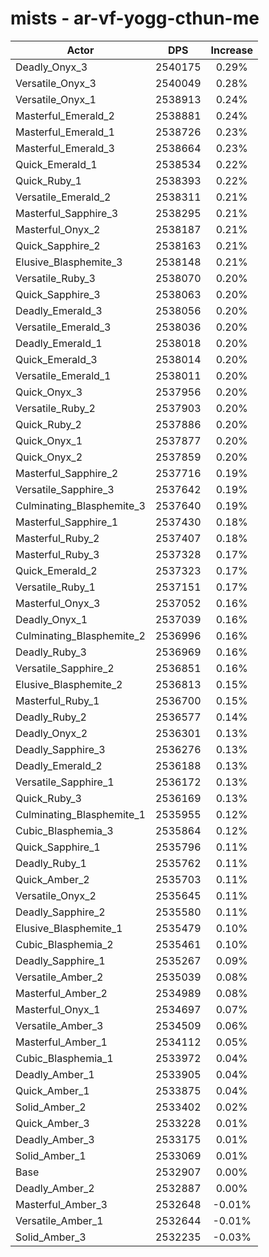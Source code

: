 # mists - ar-vf-yogg-cthun-me
| Actor | DPS | Increase |
|---|:---:|:---:|
|Deadly_Onyx_3|2540175|0.29%|
|Versatile_Onyx_3|2540049|0.28%|
|Versatile_Onyx_1|2538913|0.24%|
|Masterful_Emerald_2|2538881|0.24%|
|Masterful_Emerald_1|2538726|0.23%|
|Masterful_Emerald_3|2538664|0.23%|
|Quick_Emerald_1|2538534|0.22%|
|Quick_Ruby_1|2538393|0.22%|
|Versatile_Emerald_2|2538311|0.21%|
|Masterful_Sapphire_3|2538295|0.21%|
|Masterful_Onyx_2|2538187|0.21%|
|Quick_Sapphire_2|2538163|0.21%|
|Elusive_Blasphemite_3|2538148|0.21%|
|Versatile_Ruby_3|2538070|0.20%|
|Quick_Sapphire_3|2538063|0.20%|
|Deadly_Emerald_3|2538056|0.20%|
|Versatile_Emerald_3|2538036|0.20%|
|Deadly_Emerald_1|2538018|0.20%|
|Quick_Emerald_3|2538014|0.20%|
|Versatile_Emerald_1|2538011|0.20%|
|Quick_Onyx_3|2537956|0.20%|
|Versatile_Ruby_2|2537903|0.20%|
|Quick_Ruby_2|2537886|0.20%|
|Quick_Onyx_1|2537877|0.20%|
|Quick_Onyx_2|2537859|0.20%|
|Masterful_Sapphire_2|2537716|0.19%|
|Versatile_Sapphire_3|2537642|0.19%|
|Culminating_Blasphemite_3|2537640|0.19%|
|Masterful_Sapphire_1|2537430|0.18%|
|Masterful_Ruby_2|2537407|0.18%|
|Masterful_Ruby_3|2537328|0.17%|
|Quick_Emerald_2|2537323|0.17%|
|Versatile_Ruby_1|2537151|0.17%|
|Masterful_Onyx_3|2537052|0.16%|
|Deadly_Onyx_1|2537039|0.16%|
|Culminating_Blasphemite_2|2536996|0.16%|
|Deadly_Ruby_3|2536969|0.16%|
|Versatile_Sapphire_2|2536851|0.16%|
|Elusive_Blasphemite_2|2536813|0.15%|
|Masterful_Ruby_1|2536700|0.15%|
|Deadly_Ruby_2|2536577|0.14%|
|Deadly_Onyx_2|2536301|0.13%|
|Deadly_Sapphire_3|2536276|0.13%|
|Deadly_Emerald_2|2536188|0.13%|
|Versatile_Sapphire_1|2536172|0.13%|
|Quick_Ruby_3|2536169|0.13%|
|Culminating_Blasphemite_1|2535955|0.12%|
|Cubic_Blasphemia_3|2535864|0.12%|
|Quick_Sapphire_1|2535796|0.11%|
|Deadly_Ruby_1|2535762|0.11%|
|Quick_Amber_2|2535703|0.11%|
|Versatile_Onyx_2|2535645|0.11%|
|Deadly_Sapphire_2|2535580|0.11%|
|Elusive_Blasphemite_1|2535479|0.10%|
|Cubic_Blasphemia_2|2535461|0.10%|
|Deadly_Sapphire_1|2535267|0.09%|
|Versatile_Amber_2|2535039|0.08%|
|Masterful_Amber_2|2534989|0.08%|
|Masterful_Onyx_1|2534697|0.07%|
|Versatile_Amber_3|2534509|0.06%|
|Masterful_Amber_1|2534112|0.05%|
|Cubic_Blasphemia_1|2533972|0.04%|
|Deadly_Amber_1|2533905|0.04%|
|Quick_Amber_1|2533875|0.04%|
|Solid_Amber_2|2533402|0.02%|
|Quick_Amber_3|2533228|0.01%|
|Deadly_Amber_3|2533175|0.01%|
|Solid_Amber_1|2533069|0.01%|
|Base|2532907|0.00%|
|Deadly_Amber_2|2532887|0.00%|
|Masterful_Amber_3|2532648|-0.01%|
|Versatile_Amber_1|2532644|-0.01%|
|Solid_Amber_3|2532235|-0.03%|

